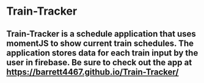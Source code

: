 # Train-Tracker
## Train-Tracker is a schedule application that uses momentJS to show current train schedules. The application stores data for each train input by the user in firebase. Be sure to check out the app at https://barrett4467.github.io/Train-Tracker/
